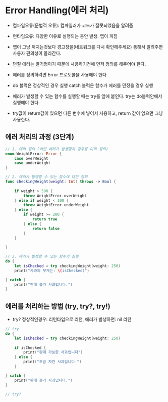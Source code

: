 # Error Handling(에러 처리)
- 컴파일오류(문법적 오류): 컴파일러가 코드가 잘못되었음을 알려줌
- 런타임오류: 다양한 이유로 실행되는 동안 발생. 앱이 꺼짐
- 앱이 그냥 꺼지는것보다 경고창을(네트워크를 다시 확인해주세요) 통해서 알려주면 사용자 편의성이 올라간다.

- 던질 에러는 열거형이기 때문에 사용하기전에 먼저 정의를 해주어야 한다.
- 에러를 정의하려면 Error 프로토콜을 사용해야 한다.

- do 블럭은 정상적인 경우 실행 catch 블럭은 함수가 에러를 던졌을 경우 실행
- 에러가 발생할 수 있는 함수를 실행할 때는 try를 앞에 붙인다. try는 do블럭안에서 실행해야 한다.
- try값이 return값이 있으면 다른 변수에 넣어서 사용하고, return 값이 없으면 그냥 사용한다.


## 에러 처리의 과정 (3단계)
```swift
// 1. 에러 정의 (어떤 에러가 발생할지 경우를 미리 정의)
enum WeightError: Error {
    case overWeight
    case underWeight
}

// 2. 에러가 발생할 수 있는 함수에 대한 정의
func checkingWeight(weight: Int) throws -> Bool {
    
    if weight > 500 {
        throw WeightError.overWeight
    } else if weight < 100 {
        throw WeightError.underWeight
    } else {
        if weight >= 200 {
            return true
        } else {
            return false
        }
    }
    
}

// 3. 에러가 발생할 수 있는 함수의 실행
do {
    let isChecked = try checkingWeight(weight: 250)
    print("사과의 무게는: \(isChecked)")

} catch {
    print("판매 불가 사과입니다.")
}
```

## 에러를 처리하는 방법 (try, try?, try!)
- try? 정상적인경우: 리턴타입으로 리턴, 에러가 발생하면: nil 리턴

```swift
// try
do {
    let isChecked = try checkingWeight(weight: 250)
    
    if isChecked {
        print("판매 가능한 사과입니다")
    } else {
        print("조금 자란 사과입니다.")
    }

} catch {
    print("판매 불가 사과입니다.")
}

// try?


```
